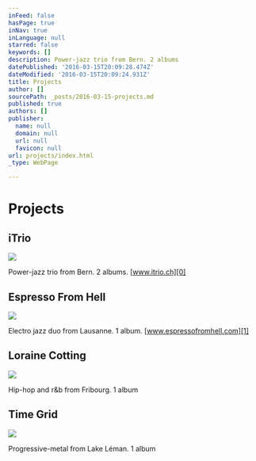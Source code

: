 ```yaml
---
inFeed: false
hasPage: true
inNav: true
inLanguage: null
starred: false
keywords: []
description: Power-jazz trio from Bern. 2 albums
datePublished: '2016-03-15T20:09:28.474Z'
dateModified: '2016-03-15T20:09:24.931Z'
title: Projects
author: []
sourcePath: _posts/2016-03-15-projects.md
published: true
authors: []
publisher:
  name: null
  domain: null
  url: null
  favicon: null
url: projects/index.html
_type: WebPage

---
```

# Projects

## iTrio
![](https://s3-us-west-2.amazonaws.com/the-grid-img/p/65be590209d0372b02aa0abbd247afdca4f30de0.jpg)

Power-jazz trio from Bern. 2 albums. [www.itrio.ch][0]

## Espresso From Hell
![](https://s3-us-west-2.amazonaws.com/the-grid-img/p/31c3bb102cd980cf4eb626795938f85d790d6fa9.jpg)

Electro jazz duo from Lausanne. 1 album. [www.espressofromhell.com][1]

## Loraine Cotting
![](https://the-grid-user-content.s3-us-west-2.amazonaws.com/c544ba0a-a720-46cd-9ade-d6f842c9fdbf.jpg)

Hip-hop and r&b from Fribourg. 1 album

## Time Grid
![](https://s3-us-west-2.amazonaws.com/the-grid-img/p/bf7c492e1447e5abf1222468f8b3fd99cba67938.jpg)

Progressive-metal from Lake Léman. 1 album

[0]: http://www.itrio.ch/
[1]: http://www.espressofromhell.com/